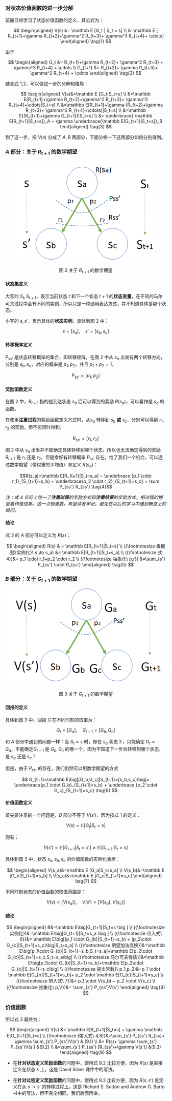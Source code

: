 

### 对状态价值函数的进一步分解

前面已经学习了状态价值函数的定义，其公式为：

$$
\begin{aligned}
V(s) &= \mathbb E [G_t | S_t = s]
\\
&=\mathbb E [ R_{t+1}+\gamma R_{t+2}+\gamma^2 R_{t+3}+ \gamma^3 R_{t+4}+ \cdots]
\end{aligned}
\tag{1}
$$

由于

$$
\begin{aligned}
G_t &= R_{t+1}+\gamma R_{t+2}+ \gamma^2 R_{t+3} + \gamma^3 R_{t+4} + \cdots
\\
G_{t+1} &= R_{t+2}+ \gamma R_{t+3}+ \gamma^2 R_{t+4} + \cdots
\end{aligned}
\tag{2}
$$


结合式 1,2，可以做进一步的分解和推导：

$$
\begin{aligned}
V(s)&=\mathbb E [G_t|S_t=s]
\\
&=\mathbb E[R_{t+1}+\gamma R_{t+2}+\gamma^2 R_{t+3}+ \gamma^3 R_{t+4}+\cdots|S_t=s]
\\
&=\mathbb E[R_{t+1}+\gamma (R_{t+2}+\gamma R_{t+3}+ \gamma^2 R_{t+4}+\cdots)|S_t=s]
\\
&=\mathbb E[(R_{t+1}+\gamma G_{t+1})|S_t=s]
\\
&= \underbrace{ \mathbb E[R_{t+1}|S_t=s]}_A + \gamma \underbrace{\mathbb E[G_{t+1}|S_t=s]}_B
\end{aligned}
\tag{3}
$$

到了这一步，把 $V(s)$ 分成了 $A,B$ 两部分，下面分析一下这两部分如何分别得到。


### $A$ 部分：关于 $R_{t+1}$ 的数学期望

<center>
<img src="./img/Bellman-Rs.png">

图 2 关于 $R_{t+1}$ 的数学期望
</center>

#### 状态集定义

大写的 $S_t,S_{t+1}$，表示当前状态 $t$ 和下一个状态 $t+1$ 的**状态变量**，在不同的马尔可夫过程中会有不同的实例，所以只是一种通用表达方式，并不知道具体是哪个状态。

小写的 $s,s'$，表示具体的**状态实例**，具体到图 2 中：

$$
s = [s_a], \quad s' = [s_b,s_c]
$$


#### 转移概率定义

$P_{ss'}$ 是状态转移概率的集合，即转移矩阵。在图 2 中从 $s_a$ 出发有两个转移方向，分别是 $s_b,s_c$，对应的概率是 $p_1,p_2$，并且 $p_1+p_2=1$。

$$P_{ss'}=[p_1,p_2]$$

#### 奖励函数定义

在图 2 中，$R_{t+1}$ 指的是到达状态 $s_a$ 后可以得到的奖励 $R(s_a)$，可以看作是 $s_a$ 的函数。

在使用**注重过程**的奖励函数定义方式时，从$s_a$ 转移到 $s_b$ **或** $s_c$，分别可以得到 $r_1,r_2$ 的奖励，但不能同时得到。

$$
R_{ss'}=[r_1,r_2]
$$

图 2 中从 $s_a$ 出发并不能确定具体转移到哪个状态，所以也无法确定得到的奖励 $R_{t+1}$ 是 $r_1$ 还是 $r_2$。但是幸好有转移概率 $P_{ss'}$ 存在，给了我们一个机会，可以通过数学期望（带权重的平均值）来定义 $R(s_a)$：

$$R(s_a)=\mathbb E[R_{t+1}|S_t=s_a] = \underbrace {p_1 \cdot r_1}_{S_{t+1}=s_b} + \underbrace{p_2 \cdot r_2}_{S_{t+1}=s_c} = \sum P_{ss'} R_{ss'} \tag{4}$$

*注：式 4 实际上统一了**注重过程**的奖励方式和**注重结果**的奖励方式，把过程的期望看作是结果。这一点很重要，希望读者牢记，避免在以后的学习中遇到概念上的疑问。*

#### 结论

式 3 的 $A$ 部分可以定义为 $R(s)$：

$$
\begin{aligned}
R(s) & = \mathbb E[R_{t+1}|S_t=s]
\\
({\footnotesize 根据图2实例化}\ s \to s_a) &= \mathbb E[R_{t+1}|S_t=s_a]
\\
({\footnotesize 式4})&= p_1 \cdot  r_1+p_2 \cdot r_2 
\\
({\footnotesize 抽象化\ p,r}) &=\sum_{s'} P_{ss'} \cdot R_{ss'}
\end{aligned}
\tag{5}
$$

### $B$ 部分：关于 $G_{t+1}$ 的数学期望

<center>
<img src="./img/Bellman-G.png">

图 3 关于 $G_{t+1}$ 的数学期望
</center>

#### 回报的定义

具体到图 3 中，回报 $G$ 在不同时刻的取值为：

$$
G_t=[G_a],\quad G_{t+1}=[G_b,G_c]
$$

和 $A$ 部分中遇到的问题一样：当 $S_t=s$ 时，即在 $s_a$ 状态下，只能确定 $G_{t}=G_a$，不能确定$G_{t+1}$ 是 $G_b,G_c$ 的哪一个，因为不知道下一步会转移到哪个状态，是 $s_b$ 还是 $s_c$？

但是，由于 $P_{ss'}$ 的存在，我们仍然可以用数学期望的方式

$$
G_{t+1}=\mathbb E\big[[G_b,G_c]|S_{t+1}=[s_b,s_c]\big]= \underbrace{p_1 \cdot G_b}_{S_{t+1}=s_b} + \underbrace {p_2 \cdot G_c}_{S_{t+1}=s_c} \tag{6}
$$


#### 价值函数定义

首先要注意的一个问题是，$B$ 部分不等于 $V(s')$，因为按式 1 的定义：

$$
V(s) = \mathbb E [G_t | S_t = s]
$$

则有：

$$
V(s') = \mathbb E [G_{t+1} | S_t = s']\ne \mathbb E[G_{t+1}|S_t=s]
$$

具体到图 3 中，状态 $s_a, s_b, s_c$ 的价值函数的实例化表示：

$$
\begin{aligned}
V(s_a)&=\mathbb E [G_a|S_t=s_a] 
\\
V(s_b)&=\mathbb E [G_b|S_{t+1}=s_b] 
\\
V(s_c)&=\mathbb E [G_c|S_{t+1}=s_c]
\end{aligned}
\tag{7}
$$

不同时刻状态的价值函数的取值范围是：

$$
V(s)=[V(s_a)], \quad V(s')=[V(s_b),V(s_c)]
$$

#### 结论



$$
\begin{aligned}
B&=\mathbb E\big[G_{t+1}|S_t=s \big ] 
\\
({\footnotesize 实例化})&=\mathbb E\big[G_{t+1}|S_t=s_a \big ] 
\\
({\footnotesize 带入式\ 6})&= \mathbb E\big[(p_1 \cdot G_{b}|S_{t+1}=s_b) + (p_2\cdot G_{c}|S_{t+1}=s_c)\big|S_t=s_a]
\\
({\footnotesize 期望加法变换})&=\mathbb E\big[p_1\cdot G_{b}|S_{t+1}=s_b,S_t=s_a]+\mathbb E[p_2\cdot G_{c}|S_{t+1}=s_c,S_t=s_a\big]
\\
({\footnotesize 马尔可夫性质})&=\mathbb E\big[p_1\cdot G_{b}|S_{t+1}=s_b]+\mathbb E[p_2\cdot G_{c}|S_{t+1}=s_c\big]
\\
({\footnotesize 提出常数}\ p_1,p_2)&=p_1 \cdot \mathbb E[G_{b}|S_{t+1}=s_b]+ p_2 \cdot \mathbb E[G_{c}|S_{t+1}=s_c]
\\
({\footnotesize 带入式\ 7})&= p_1 \cdot V(s_b) + p_2 \cdot V(s_c)
\\
({\footnotesize 抽象化\ p,V})&= \sum_{s'} P_{ss'}V(s')
\end{aligned}
\tag{8}
$$


### 价值函数



所以式 3 最终为：

$$
\begin{aligned}
V(s) &= \mathbb E[R_{t+1}|S_t=s] + \gamma \mathbb E[G_{t+1}|S_t=s]
\\
{\footnotesize (带入式\ 4,8)}&=\sum_{s'} P_{ss'} R_{ss}+ \gamma \sum_{s'} P_{ss'}V(s') & (9.1)
\\
&= R(s)+ \gamma \sum_{s'} P_{ss'}V(s') &(9.2)
\\
&=\sum_{s'} P_{ss'} [R_{ss'}+\gamma V(s')] &(9.3)
\end{aligned}
\tag{9}
$$

- 在**针对状态定义奖励函数**的问题中，使用式 9.2 比较方便，因为 $R(s)$ 是直接定义在状态 $s$ 上。这是 David Silver 课件中的写法。

- 在**针对过程定义奖励函数**的问题中，使用式 9.3 比较方便，因为 $R(s,s')$ 是定义在从 $s\to s'$ 的转移过程上。这是 Richard S. Sutton and Andrew G. Barto 书中的写法，但不完全相同，我们后面再讲。

